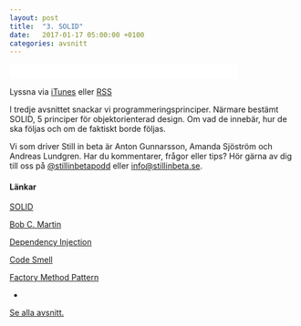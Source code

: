 ```yaml
---
layout: post
title:  "3. SOLID"
date:   2017-01-17 05:00:00 +0100
categories: avsnitt
---
```

<iframe style="border: none" src="//html5-player.libsyn.com/embed/episode/id/4995481/height/26/width/400/theme/standard-mini/autonext/no/thumbnail/no/autoplay/no/preload/no/no_addthis/no/direction/backward/no-cache/true/" height="26" width="400" scrolling="no"  allowfullscreen webkitallowfullscreen mozallowfullscreen oallowfullscreen msallowfullscreen></iframe>
<p>Lyssna via <a href="https://itunes.apple.com/se/podcast/still-in-beta/id1174070946">iTunes</a> eller <a href="http://stillinbeta.libsyn.com/rss">RSS</a></p>

<p>I tredje avsnittet snackar vi programmeringsprinciper. N&auml;rmare best&auml;mt SOLID, 5 principer f&ouml;r objektorienterad design. Om vad de inneb&auml;r, hur de ska f&ouml;ljas och om de faktiskt borde f&ouml;ljas.</p>
<p>Vi som driver Still in beta &auml;r Anton Gunnarsson, Amanda Sj&ouml;str&ouml;m och Andreas Lundgren. Har du kommentarer, fr&aring;gor eller tips? H&ouml;r g&auml;rna av dig till oss p&aring;&nbsp;<a href="http://twitter.com/stillinbetapodd">@stillinbetapodd</a>&nbsp;eller&nbsp;<a href="mailto:info@stillinbeta.se">info@stillinbeta.se</a>.</p>
<h4>L&auml;nkar</h4>
<p><span><a href="https://en.wikipedia.org/wiki/SOLID_(object-oriented_design)" target="_blank">SOLID</a></span></p>
<p><span><a href="https://sites.google.com/site/unclebobconsultingllc/" target="_blank">Bob C. Martin</a></span></p>
<p><span><a href="https://en.wikipedia.org/wiki/Dependency_injection" target="_blank">Dependency Injection</a></span></p>
<p><span><a href="https://martinfowler.com/bliki/CodeSmell.html" target="_blank">Code Smell</a></span></p>
<p><span><a href="https://en.wikipedia.org/wiki/Factory_method_pattern" target="_blank">Factory Method Pattern</a></span></p>
  
-

[Se alla avsnitt.](/)
